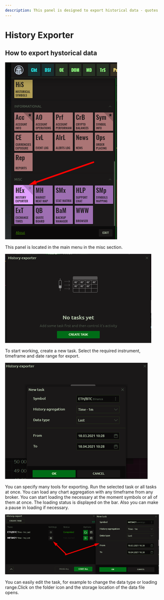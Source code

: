```yaml
---
description: This panel is designed to export historical data - quotes in csv format
---
```


# History Exporter

## How to export hystorical data

![](../.gitbook/assets/image%20%28184%29.png)

This panel is located in the main menu in the misc section.

![](../.gitbook/assets/image%20%28191%29.png)

To start working, create a new task. Select the required instrument, timeframe and date range for export.

![](../.gitbook/assets/image%20%28189%29.png)

You can specify many tools for exporting. Run the selected task or all tasks at once. You can load any chart aggregation with any timeframe from any broker. You can start loading the necessary at the moment symbols or all of them at once. The loading status is displayed on the bar. Also you can make a pause in loading if necessary.

![](../.gitbook/assets/image%20%28192%29.png)

You can easily edit the task, for example to change the data type or loading range.Click on the folder icon and the storage location of the data file opens.

